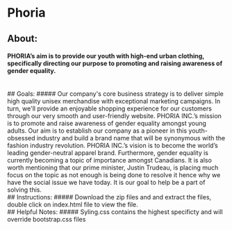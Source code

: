 # Phoria

## About:
#### PHORIA’s aim is to provide our youth with high-end urban clothing, specifically directing our purpose to promoting and raising awareness of gender equality.
<br />
## Goals:
##### Our company's core business strategy is to deliver simple high quality unisex merchandise with exceptional marketing campaigns. In turn, we'll provide an enjoyable shopping experience for our customers through our very smooth and user-friendly website. PHORIA INC.’s mission is to promote and raise awareness of gender equality amongst young adults. Our aim is to establish our company as a pioneer in this youth-obsessed industry and build a brand name that will be synonymous with the fashion industry revolution. PHORIA INC.’s vision is to become the world’s leading gender-neutral apparel brand. Furthermore, gender equality is currently becoming a topic of importance amongst Canadians. It is also worth mentioning that our prime minister, Justin Trudeau, is placing much focus on the topic as not enough is being done to resolve it hence why we have the social issue we have today. It is our goal to help be a part of solving this.
<br />
## Instructions:
##### Download the zip files and and extract the files, double click on index.html file to view the file.
<br />
## Helpful Notes:
##### Syling.css contains the highest specificty and will override bootstrap.css files
